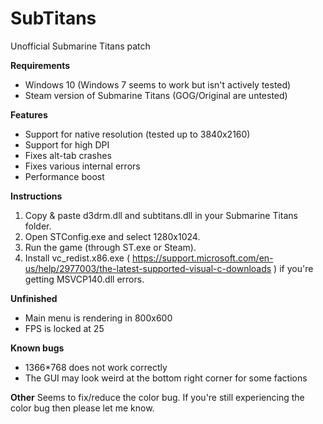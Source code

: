 # SubTitans
Unofficial Submarine Titans patch

**Requirements**
* Windows 10 (Windows 7 seems to work but isn't actively tested)
* Steam version of Submarine Titans (GOG/Original are untested)

**Features**
* Support for native resolution (tested up to 3840x2160)
* Support for high DPI
* Fixes alt-tab crashes
* Fixes various internal errors
* Performance boost

**Instructions**
1. Copy & paste d3drm.dll and subtitans.dll in your Submarine Titans folder.
2. Open STConfig.exe and select 1280x1024.
3. Run the game (through ST.exe or Steam).
4. Install vc_redist.x86.exe ( https://support.microsoft.com/en-us/help/2977003/the-latest-supported-visual-c-downloads ) if you're getting MSVCP140.dll errors.

**Unfinished**
* Main menu is rendering in 800x600
* FPS is locked at 25

**Known bugs**
* 1366*768 does not work correctly
* The GUI may look weird at the bottom right corner for some factions

**Other**
Seems to fix/reduce the color bug. If you're still experiencing the color bug then please let me know.